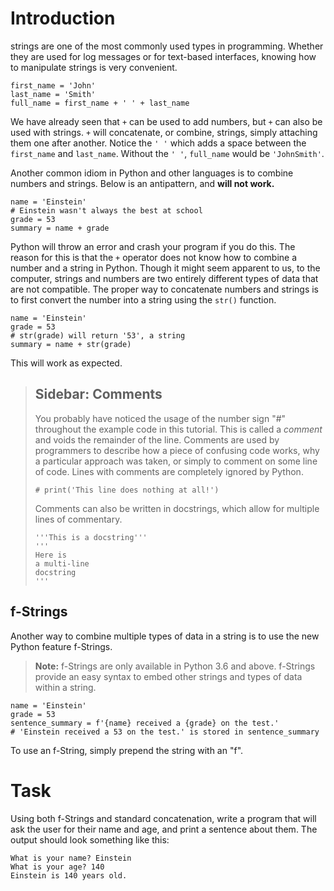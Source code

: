# Introduction
strings are one of the most commonly used types in programming. Whether they
are used for log messages or for text-based interfaces, knowing how to
manipulate strings is very convenient.
```
first_name = 'John'
last_name = 'Smith'
full_name = first_name + ' ' + last_name
```
We have already seen that `+` can be used to add numbers, but `+` can also be
used with strings. `+` will concatenate, or combine, strings, simply
attaching them one after another. Notice the `' '` which adds a space between
the `first_name` and `last_name`. Without the `' '`, `full_name` would be
`'JohnSmith'`.

Another common idiom in Python and other languages is to combine numbers and
strings. Below is an antipattern, and **will not work.**
```
name = 'Einstein'
# Einstein wasn't always the best at school
grade = 53
summary = name + grade
```
Python will throw an error and crash your program if you do this. The reason for
this is that the `+` operator does not know how to combine a number and a string
in Python. Though it might seem apparent to us, to the computer, strings and
numbers are two entirely different types of data that are not compatible. The
proper way to concatenate numbers and strings is to first convert the number
into a string using the `str()` function.
```
name = 'Einstein'
grade = 53
# str(grade) will return '53', a string
summary = name + str(grade)
```
This will work as expected.
> ## Sidebar: Comments
> You probably have noticed the usage of the number sign "#" throughout the
> example code in this tutorial. This is called a *comment* and voids the
> remainder of the line. Comments are used by programmers to describe how a
> piece of confusing code works, why a particular approach was taken, or simply
> to comment on some line of code. Lines with comments are completely ignored by
> Python.
> ```
> # print('This line does nothing at all!')
> ```
> Comments can also be written in docstrings, which allow for multiple lines of
> commentary.
> ```
> '''This is a docstring'''
> '''
> Here is
> a multi-line
> docstring
> '''
> ```
## f-Strings
Another way to combine multiple types of data in a string is to use the new
Python feature f-Strings.
> **Note:** f-Strings are only available in Python 3.6 and above.
f-Strings provide an easy syntax to embed other strings and types of data
within a string.
```
name = 'Einstein'
grade = 53
sentence_summary = f'{name} received a {grade} on the test.'
# 'Einstein received a 53 on the test.' is stored in sentence_summary
```
To use an f-String, simply prepend the string with an "f".
# Task
Using both f-Strings and standard concatenation, write a program that will ask
the user for their name and age, and print a sentence about them. The output
should look something like this:
```
What is your name? Einstein
What is your age? 140
Einstein is 140 years old.
```
